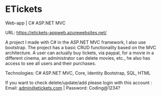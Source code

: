 # ETickets
Web-app | C# ASP.NET MVC

URL: https://etickets-appweb.azurewebsites.net/

Α project I made with C# in the ASP.NET MVC framework, I also use bootstrap. The project has a basic CRUD functionality based on the MVC architecture.
A user can actually buy tickets, via paypal, for a movie in a different cinema, an administrator can delete movies, etc., he also has access to see all users and their purchases.

Technologies:
C#
ASP.NET MVC, Core, Identity
Bootstrap,
SQL,
HTML

If you want to check delete/update/add please login with this account : Email: admin@etickets.com | Password: Coding@1234?
